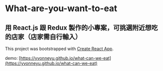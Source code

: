 # What-are-you-want-to-eat
用 React.js 跟 Redux 製作的小專案，可挑選附近想吃的店家（店家需自行輸入）
--
This project was bootstrapped with [Create React App](https://github.com/facebook/create-react-app).

demo: [https://yvonneyu.github.io/what-can-we-eat](https://yvonneyu.github.io/what-can-we-eat)
